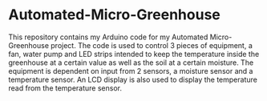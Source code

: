 # Automated-Micro-Greenhouse
This repository contains my Arduino code for my Automated Micro-Greenhouse project. 
The code is used to control 3 pieces of equipment, a fan,
water pump and LED strips intended to keep the temperature inside the greenhouse at a certain 
value as well as the soil at a certain moisture. 
The equipment is dependent on input from 2 sensors, a moisture sensor and a temperature sensor.
An LCD display is also used to display the temperature read from the temperature sensor.
